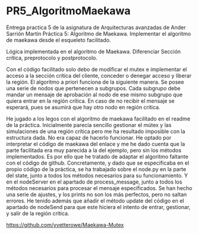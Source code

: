# PR5_AlgoritmoMaekawa
Entrega practica 5 de la asignatura de Arquitecturas avanzadas de Ander Sarrión Martín
Práctica 5: Algoritmo de Maekawa.
Implementar el algoritmo de maekawa desde el esqueleto facilitado.

Lógica implementada en el algoritmo de Maekawa.
Diferenciar Sección crítica, preprotocolo y postprotocolo.

Con el código facilitado solo debo de modificar el mutex e implementar el acceso a la sección crítica del cliente, conceder o denegar acceso y liberar la región. 
El algoritmo a priori funciona de la siguiente manera. Se posee una serie de nodos que pertenecen a subgrupos. Cada subgrupo debe mandar un mensaje de aprobación al nodo de ese mismo subgrupo que quiera entrar en la región crítica. En caso de no recibir el mensaje se esperará, pues se asumirá que hay otro nodo en región crítica.

He jugado a los legos con el algoritmo de maekawa facilitado en el readme de la práctica. 
Inicialmente parecía sencillo gestionar el mútex y las simulaciones de una región crítica pero me ha resultado imposible con la estructura dada. No era capaz de hacerlo funcionar. 
He optado por interpretar el código de maekawa del enlace y me he dado cuenta que la parte facilitada era muy parecida a la del ejemplo, pero sin los métodos implementados. 
Es por ello que he tratado de adaptar el algoritmo faltante con el código de github.
Concretamente, y dado que se especificaba en el propio código de la práctica, se ha trabajado sobre el node.py en la parte del state, junto a todos los métodos necesarios para su funcionamiento. Y en el nodeServer en el apartado de process_message, junto a todos los métodos necesarios para procesar el mensaje especificados. 
Se han hecho una serie de ajustes, y los prints no son los más perfectos, pero no saltan errores.
He tenido además que añadir el método update del código en el apartado de nodeSend para que este hiciera el intento de entrar, gestionar, y salir de la región crítica. 

https://github.com/yvetterowe/Maekawa-Mutex
